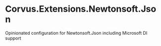 # Corvus.Extensions.Newtonsoft.Json
Opinionated configuration for Newtonsoft.Json including Microsoft DI support
